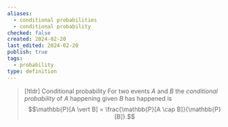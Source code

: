 ```yaml
---
aliases:
  - conditional probabilities
  - conditional probability
checked: false
created: 2024-02-20
last_edited: 2024-02-20
publish: true
tags:
  - probability
type: definition
---
```

>[!tldr] Conditional probability
>For two events $A$ and $B$ the *conditional probability* of $A$ happening given $B$ has happened is
>$$\mathbb{P}[A \vert B] = \frac{\mathbb{P}[A \cap B]}{\mathbb{P}[B]}.$$

